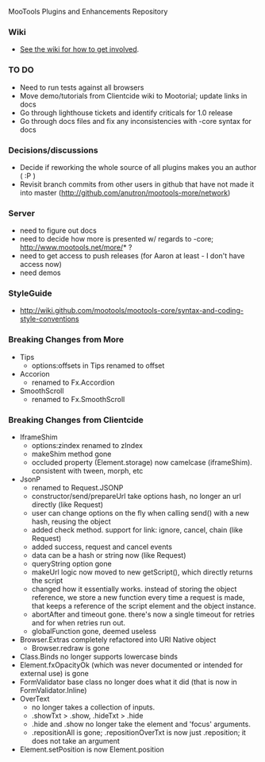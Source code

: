 MooTools Plugins and Enhancements Repository

### Wiki

* [See the wiki for how to get involved](http://wiki.github.com/mootools/mootools-more).

### TO DO

* Need to run tests against all browsers
* Move demo/tutorials from Clientcide wiki to Mootorial; update links in docs
* Go through lighthouse tickets and identify criticals for 1.0 release
* Go through docs files and fix any inconsistencies with -core syntax for docs

### Decisions/discussions
* Decide if reworking the whole source of all plugins makes you an author ( :P )
* Revisit branch commits from other users in github that have not made it into master (http://github.com/anutron/mootools-more/network)

### Server

* need to figure out docs
* need to decide how more is presented w/ regards to -core; http://www.mootools.net/more/* ?
* need to get access to push releases (for Aaron at least - I don't have access now)
* need demos

### StyleGuide

* http://wiki.github.com/mootools/mootools-core/syntax-and-coding-style-conventions

### Breaking Changes from More

* Tips
  - options:offsets in Tips renamed to offset
* Accorion
  - renamed to Fx.Accordion
* SmoothScroll
  - renamed to Fx.SmoothScroll

### Breaking Changes from Clientcide

* IframeShim
  - options:zindex renamed to zIndex
  - makeShim method gone
  - occluded property (Element.storage) now camelcase (iframeShim). consistent with tween, morph, etc
* JsonP
  - renamed to Request.JSONP
  - constructor/send/prepareUrl take options hash, no longer an url directly (like Request)
  - user can change options on the fly when calling send() with a new hash, reusing the object
  - added check method. support for link: ignore, cancel, chain (like Request)
  - added success, request and cancel events
  - data can be a hash or string now (like Request)
  - queryString option gone
  - makeUrl logic now moved to new getScript(), which directly returns the script
  - changed how it essentially works. instead of storing the object reference, we store a new function every time a request is made, that keeps a reference of the script element and the object instance.
  - abortAfter and timeout gone. there's now a single timeout for retries and for when retries run out.
  - globalFunction gone, deemed useless
* Browser.Extras completely refactored into URI Native object
  - Browser.redraw is gone
* Class.Binds no longer supports lowercase binds
* Element.fxOpacityOk (which was never documented or intended for external use) is gone
* FormValidator base class no longer does what it did (that is now in FormValidator.Inline)
* OverText
  - no longer takes a collection of inputs.
  - .showTxt > .show, .hideTxt > .hide
  - .hide and .show no longer take the element and 'focus' arguments.
  - .repositionAll is gone; .repositionOverTxt is now just .reposition; it does not take an argument
* Element.setPosition is now Element.position
